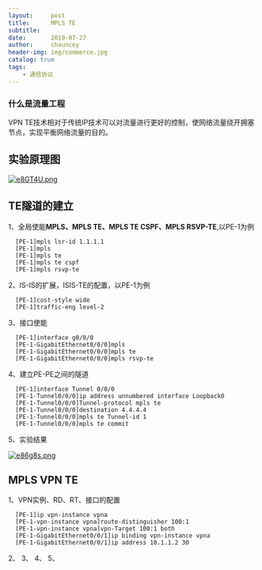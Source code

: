 ```yaml
---
layout:     post
title:      MPLS TE
subtitle:   
date:       2019-07-27
author:     chauncey
header-img: img/commerce.jpg
catalog: true
tags:
    - 通信协议
---
```



### 什么是流量工程

VPN TE技术相对于传统IP技术可以对流量进行更好的控制，使网络流量绕开拥塞节点，实现平衡网络流量的目的。

## 实验原理图

[![e8GT4U.png](https://s2.ax1x.com/2019/07/29/e8GT4U.png)](https://imgchr.com/i/e8GT4U)

## TE隧道的建立

1、全局使能**MPLS、MPLS TE、MPLS TE CSPF、MPLS RSVP-TE**,以PE-1为例
    
      [PE-1]mpls lsr-id 1.1.1.1
      [PE-1]mpls
      [PE-1]mpls te
      [PE-1]mpls te cspf
      [PE-1]mpls rsvp-te
      
2、IS-IS的扩展，ISIS-TE的配置，以PE-1为例

      [PE-1]cost-style wide
      [PE-1]traffic-eng level-2
      
3、接口使能

      [PE-1]interface g0/0/0
      [PE-1-GigabitEthernet0/0/0]mpls
      [PE-1-GigabitEthernet0/0/0]mpls te
      [PE-1-GigabitEthernet0/0/0]mpls rsvp-te
      
4、建立PE-PE之间的隧道

      [PE-1]interface Tunnel 0/0/0
      [PE-1-Tunnel0/0/0]ip address unnumbered interface Loopback0
      [PE-1-Tunnel0/0/0]Tunnel-protocol mpls te
      [PE-1-Tunnel0/0/0]destination 4.4.4.4
      [PE-1-Tunnel0/0/0]mpls te Tunnel-id 1
      [PE-1-Tunnel0/0/0]mpls te commit
      
5、实验结果

[![e86g8s.png](https://s2.ax1x.com/2019/07/29/e86g8s.png)](https://imgchr.com/i/e86g8s)

## MPLS VPN TE

1、VPN实例、RD、RT、接口的配置

      [PE-1]ip vpn-instance vpna
      [PE-1-vpn-instance vpna]route-distinguisher 100:1
      [PE-1-vpn-instance vpna]vpn-Target 100:1 both
      [PE-1-GigabitEthernet0/0/1]ip binding vpn-instance vpna
      [PE-1-GigabitEthernet0/0/1]ip address 10.1.1.2 30

2、
3、
4、
5、




